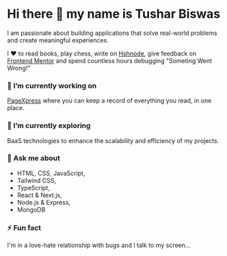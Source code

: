 # Hi there 👋 my name is Tushar Biswas

I am passionate about building applications that solve real-world problems and create meaningful experiences.

I :heart: to read books, play chess, write on [Hshnode](https://tusharthe.hashnode.dev/), give feedback on [Frontend Mentor](https://www.frontendmentor.io/profile/itush) and spend countless hours debugging "Someting Went Wrong!"

### 🔭 I’m currently working on 

[PageXpress](https://pagexpress.vercel.app/) where you can keep a record of everything you read, in one place.

### 🌱 I’m currently exploring 
BaaS technologies to enhance the scalability and efficiency of my projects.

### 💬 Ask me about
- HTML, CSS, JavaScript,
- Tailwind CSS,
- TypeScript,
- React & Next.js,
- Node.js & Express,
- MongoDB

### ⚡ Fun fact
I'm in a love-hate relationship with bugs and I talk to my screen...


